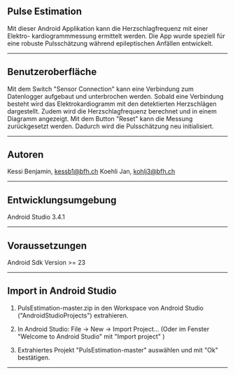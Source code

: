 
Pulse Estimation
--------------------------------------------------------------------------------

Mit dieser Android Applikation kann die Herzschlagfrequenz mit einer Elektro-
kardiogrammmessung ermittelt werden. Die App wurde speziell für eine robuste 
Pulsschätzung während epileptischen Anfällen entwickelt.
________________________________________________________________________________

 Benutzeroberfläche
--------------------------------------------------------------------------------
Mit dem Switch "Sensor Connection" kann eine Verbindung zum Datenlogger 
aufgebaut und unterbrochen werden. Sobald eine Verbindung besteht wird das 
Elektrokardiogramm mit den detektierten Herzschlägen dargestellt. Zudem wird die 
Herzschlagfrequenz berechnet und in einem Diagramm angezeigt.
Mit dem Button "Reset" kann die Messung zurückgesetzt werden. Dadurch wird die 
Pulsschätzung neu initialisiert.
________________________________________________________________________________


 Autoren
--------------------------------------------------------------------------------
Kessi Benjamin, kessb1@bfh.ch
Koehli Jan, 	kohlj3@bfh.ch
________________________________________________________________________________


 Entwicklungsumgebung
--------------------------------------------------------------------------------
Android Studio 3.4.1
________________________________________________________________________________

 Voraussetzungen
--------------------------------------------------------------------------------
Android Sdk Version  >= 23
________________________________________________________________________________


 Import in Android Studio
--------------------------------------------------------------------------------
1. PulsEstimation-master.zip in den Workspace von Android Studio
   ("AndroidStudioProjects") extrahieren. 

2. In Android Studio: 
	File -> New -> Import Project...
	(Oder im Fenster "Welcome to Android Studio" mit "Import project" )

3. Extrahiertes Projekt "PulsEstimation-master" auswählen und mit "Ok" 
   bestätigen.
________________________________________________________________________________
